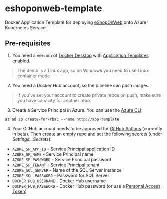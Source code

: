 # eshoponweb-template

Docker Application Template for deploying [eShopOnWeb](TODO) onto Azure Kubernetes Service.

## Pre-requisites

1. You need a version of [Docker Desktop](https://www.docker.com/products/docker-desktop) with [Application Templates](https://blog.docker.com/2019/07/application-templates-docker-desktop-enterprise/) enabled.

> The demo is a Linux app, so on Windows you need to use Linux container mode

2. You need a Docker Hub account, so the pipeline can push images.

> If you've set your account to create private repos on push, make sure you have capacity for another repo.

3. Create a Service Principal in Azure. You can use the [Azure CLI](https://github.com/Azure/azure-cli):

```
az ad sp create-for-rbac --name http://app-template
```

4. Your GitHub account needs to be approved for [GitHub Actions](https://help.github.com/en/articles/about-github-actions) (currently in beta). Then create an empty repo and set the following secrets (under _Settings...Secrets_):

- `AZURE_SP_APP_ID` - Service Principal application ID
- `AZURE_SP_NAME` - Service Principal name
- `AZURE_SP_PASSWORD` - Service Principal password
- `AZURE_SP_TENANT` - Service Principal tenant
- `AZURE_SQL_SERVER` - Name of the SQL Server instance
- `AZURE_SQL_PASSWORD` - Password for SQL Server
- `DOCKER_HUB_USERNAME` - Docker Hub username
- `DOCKER_HUB_PASSWORD` - Docker Hub password (or use a [Personal Access Token](https://www.docker.com/blog/docker-hub-new-personal-access-tokens/))

